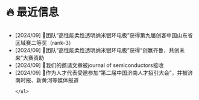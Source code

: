 <span class='anchor' id='news'></span>
# 🔥 最近信息
<!-- - *2022.02*: &nbsp;🎉🎉 Lorem ipsum dolor sit amet, consectetur adipiscing elit. Vivamus ornare aliquet ipsum, ac tempus justo dapibus sit amet. 
- *2022.02*: &nbsp;🎉🎉 Lorem ipsum dolor sit amet, consectetur adipiscing elit. Vivamus ornare aliquet ipsum, ac tempus justo dapibus sit amet.  -->

<div class="news-div has-news-scrollbar" style="overflow-y: auto; max-height: 280px; height: auto;">
    <ul class="news-list">
        <!-- <li class="news-item">
            <span class="news-date">[2024/08]</span>
            <span class="news-content"></span>
        </li> -->
        <li class="news-item">
            <span class="news-date">[2024/09]</span>
            <span class="news-content">🎉团队“高性能柔性透明纳米银环电极”获得第九届创客中国山东省区域赛二等奖（rank-3）</span>
        </li>
	 <li class="news-item">
            <span class="news-date">[2024/09]</span>
            <span class="news-content">🎉团队“高性能柔性透明纳米银环电极”获得“创赢齐鲁，共创未来”大赛资助</span>
        </li>
	 <li class="news-item">
            <span class="news-date">[2024/09]</span>
            <span class="news-content">🎉我们的邀请文章被journal of semiconductors接收</span>
        </li>
	 <li class="news-item">
            <span class="news-date">[2024/09]</span>
            <span class="news-content">🎉作为人才代表受邀参加“第二届中国济南人才招引大会”，并被济南时报、新黄河等媒体报道</span>
        </li>

    </ul>
</div>
